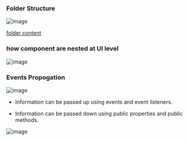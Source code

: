 
### Folder Structure
![image](https://user-images.githubusercontent.com/63545175/201587815-d59dd16e-fe33-4aba-8af8-bef8819d542a.png)

[folder content](https://developer.salesforce.com/files/LWC-Basics-Bike-Selector-Trailhead.zip?_ga=2.38018531.1591605527.1668333327-1022251765.1662354198)

### how component are nested at UI level
![image](https://user-images.githubusercontent.com/63545175/201587923-fe75750c-ec3b-46cc-a360-ef5473469250.png)

### Events Propogation
![image](https://user-images.githubusercontent.com/63545175/201588289-365deac8-7edd-49cc-8ef2-746d70a2f7c9.png)

- Information can be passed up using events and event listeners.

- Information can be passed down using public properties and public methods.

![image](https://user-images.githubusercontent.com/63545175/201588504-2448ae66-730f-4bfe-869e-270f4c514a76.png)


